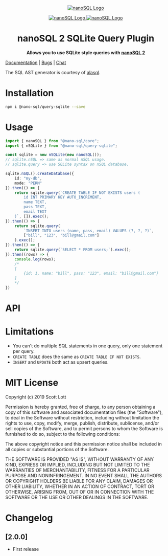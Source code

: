 <p align="center">
  <a href="https://github.com/ClickSimply/Nano-SQL/tree/master/packages/Core">
    <img src="https://github.com/ClickSimply/Nano-SQL/raw/master/graphics/logo.png" alt="nanoSQL Logo">
  </a>
</p>
<p align="center">
  <a href="https://badge.fury.io/js/%40nano-sql%2Fadapter-dynamo">
    <img src="https://badge.fury.io/js/%40nano-sql%2Fadapter-dynamo.svg" alt="nanoSQL Logo">
  </a>
  <a href="https://github.com/ClickSimply/@nano-sql/core/blob/master/LICENSE">
    <img src="https://img.shields.io/npm/l/express.svg?style=flat-square" alt="nanoSQL Logo">
  </a>
</p>

<h1 align="center">nanoSQL 2 SQLite Query Plugin</h1>
<p align="center">
  <strong>Allows you to use SQLite style queries with <a href="https://www.npmjs.com/package/@nano-sql/core">nanoSQL 2</a></strong>
</p>

[Documentation](https://nanosql.io/adapters/dynamodb.html) | [Bugs](https://github.com/ClickSimply/Nano-SQL/issues) | [Chat](https://gitter.im/nano-sql/community)

The SQL AST generator is courtesy of [alasql](https://github.com/agershun/alasql).

# Installation

```sh
npm i @nano-sql/query-sqlite --save
```

# Usage
```ts
import { nanoSQL } from "@nano-sql/core";
import { nSQLite } from "@nano-sql/query-sqlite";

const sqlite = new nSQLite(new nanoSQL());
// sqlite.nSQL => same as normal nSQL usage.
// sqlite.query => use SQLite syntax on nSQL database.

sqlite.nSQL().createDatabase({
    id: "my-db",
    mode: "PERM"
}).then(() => {
    return sqlite.query(`CREATE TABLE IF NOT EXISTS users (
        id INT PRIMARY KEY AUTO_INCREMENT,
        name TEXT,
        pass TEXT,
        email TEXT
    )`, []).exec();
}).then(() => {
    return sqlite.query(
        `INSERT INTO users (name, pass, email) VALUES (?, ?, ?)`, 
        ["bill", "123", "bill@gmail.com"]
    ).exec();
}).then(() => {
    return sqlite.query(`SELECT * FROM users;`).exec();
}).then((rows) => {
    console.log(rows);
    /*
    [
        {id: 1, name: "bill", pass: "123", email: "bill@gmail.com"}
    ]
    */
})

```


# API




# Limitations
- You can't do multiple SQL statements in one query, only one statement per query.
- `CREATE TABLE` does the same as `CREATE TABLE IF NOT EXISTS`.
- `INSERT` and `UPDATE` both act as upsert queries.


# MIT License

Copyright (c) 2019 Scott Lott

Permission is hereby granted, free of charge, to any person obtaining a copy
of this software and associated documentation files (the "Software"), to deal
in the Software without restriction, including without limitation the rights
to use, copy, modify, merge, publish, distribute, sublicense, and/or sell
copies of the Software, and to permit persons to whom the Software is
furnished to do so, subject to the following conditions:

The above copyright notice and this permission notice shall be included in all
copies or substantial portions of the Software.

THE SOFTWARE IS PROVIDED "AS IS", WITHOUT WARRANTY OF ANY KIND, EXPRESS OR
IMPLIED, INCLUDING BUT NOT LIMITED TO THE WARRANTIES OF MERCHANTABILITY,
FITNESS FOR A PARTICULAR PURPOSE AND NONINFRINGEMENT. IN NO EVENT SHALL THE
AUTHORS OR COPYRIGHT HOLDERS BE LIABLE FOR ANY CLAIM, DAMAGES OR OTHER
LIABILITY, WHETHER IN AN ACTION OF CONTRACT, TORT OR OTHERWISE, ARISING FROM,
OUT OF OR IN CONNECTION WITH THE SOFTWARE OR THE USE OR OTHER DEALINGS IN THE
SOFTWARE.

# Changelog


## [2.0.0]
- First release